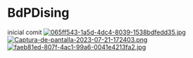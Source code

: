 # BdPDising
inicial comit
[![065ff543-1a5d-4dc4-8039-1538bdfedd35.jpg](https://i.postimg.cc/fygdM7z9/065ff543-1a5d-4dc4-8039-1538bdfedd35.jpg)](https://postimg.cc/xNM8Rzbf)
[![Captura-de-pantalla-2023-07-21-172403.png](https://i.postimg.cc/Kz374sW5/Captura-de-pantalla-2023-07-21-172403.png)](https://postimg.cc/wyHRGFgt)
[![faeb81ed-807f-4ac1-99a6-0041e4213fa2.jpg](https://i.postimg.cc/25VhXKCf/faeb81ed-807f-4ac1-99a6-0041e4213fa2.jpg)](https://postimg.cc/mcWPPVcd)
